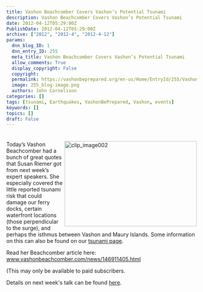 ```yaml
---
title: Vashon Beachcomber Covers Vashon’s Potential Tsunami
description: Vashon Beachcomber Covers Vashon’s Potential Tsunami
date: 2012-04-12T05:29:00Z
PublishDate: 2012-04-12T05:29:00Z
archive: ["2012", "2012-4", "2012-4-12"]
params:
  dnn_blog_ID: 1
  dnn_entry_ID: 255
  meta_title: Vashon Beachcomber Covers Vashon’s Potential Tsunami
  allow_comments: True
  display_copyright: False
  copyright:
  permalink: https://vashonbeprepared.org/en-us/Home/EntryId/255/Vashon-Beachcomber-Covers-Vashon-rsquo-s-Potential-Tsunami
  image: 255_blog-image.png
  authors: John Cornelison
categories: []
tags: [tsunami, Earthquakes, VashonBePrepared, Vashon, events]
keywords: []
topics: []
draft: False
---
```


<div class="wlWriterHeaderFooter" style="padding-bottom: 4px; margin: 0px; padding-left: 0px; padding-right: 0px; float: none; padding-top: 4px;"></div>
<p><a href="./images/255/3f5cc5bff061_1380B-clip_image002_2.jpg"><img width="350" height="225" title="clip_image002" align="right" style="background-image: none;   margin: 0px 0px 5px 5px; padding-left: 0px; padding-right: 0px; display: inline; float: right;   padding-top: 0px;border: 0px;" alt="clip_image002" src="./images/255/3f5cc5bff061_1380B-clip_image002_thumb.jpg" /></a>Today&rsquo;s Vashon Beachcomber had a bunch of great quotes that Susan Riemer got from next week&rsquo;s expert speakers. She especially covered the little reported tsunami risk that could damage our ferry docks, certain waterfront locations (those perpendicular to the surge), and perhaps the isthmus between Vashon and Maury Islands. Some information on this can also be found on our <a href="/Areyouready/WhyPrepare/TsunamisSeiches.aspx" target="_blank">tsunami page</a>.</p>
<p>Read her Beachcomber article here: <a href="http://www.vashonbeachcomber.com/news/146911405.html">www.vashonbeachcomber.com/news/146911405.html</a>&nbsp;</p>
<p>(This may only be available to paid subscribers.</p>
<p>Details on next week's talk can be found <a href="/Areyouready.aspx">here</a>.</p>
